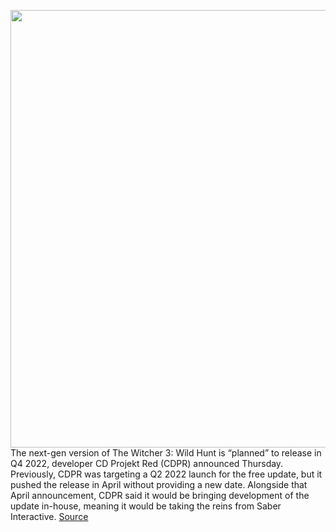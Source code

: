 <img src='https://cdn.vox-cdn.com/thumbor/q3lX6FLXXID_aTiKBN_nwNnxKZg=/0x0:1920x1080/1200x800/filters:focal(807x387:1113x693)/cdn.vox-cdn.com/uploads/chorus_image/image/70887763/FTIN491VEAAA7eQ.0.jpeg' width='700px' /><br/>
The next-gen version of The Witcher 3: Wild Hunt is “planned” to release in Q4 2022, developer CD Projekt Red (CDPR) announced Thursday. Previously, CDPR was targeting a Q2 2022 launch for the free update, but it pushed the release in April without providing a new date. Alongside that April announcement, CDPR said it would be bringing development of the update in-house, meaning it would be taking the reins from Saber Interactive.
<a href='https://www.theverge.com/2022/5/19/23130834/the-witcher-3-wild-hunt-next-gen-version-update-release'> Source <a/>